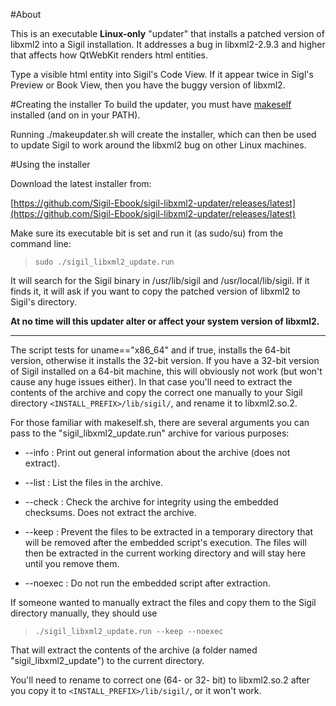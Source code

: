 #About

This is an executable **Linux-only** "updater" that installs a patched version of libxml2 into a Sigil installation. It addresses a bug in libxml2-2.9.3 and higher that affects how QtWebKit renders html entities.

Type a visible html entity into Sigil's Code View. If it appear twice in Sigl's Preview or Book View, then you have the buggy version of libxml2.

#Creating the installer
To build the updater, you must have [makeself](https://github.com/megastep/makeself/releases/latest) installed (and on in your PATH).

Running ./makeupdater.sh will create the installer, which can then be used to update Sigil to work around the libxml2 bug on other Linux machines.

#Using the installer

Download the latest installer from:

[https://github.com/Sigil-Ebook/sigil-libxml2-updater/releases/latest](https://github.com/Sigil-Ebook/sigil-libxml2-updater/releases/latest)

Make sure its executable bit is set and run it (as sudo/su) from the command line:

> `sudo ./sigil_libxml2_update.run`

It will search for the Sigil binary in /usr/lib/sigil and /usr/local/lib/sigil. If it finds it, it will ask if you want to copy the patched version of libxml2 to Sigil's directory.

**At no time will this updater alter or affect your system version of libxml2.**

---

The script tests for uname=="x86_64" and if true, installs the 64-bit version, otherwise it installs the 32-bit version. If you have a 32-bit version of Sigil installed on a 64-bit machine, this will obviously not work (but won't cause any huge issues either). In that case you'll need to extract the contents of the archive and copy the correct one manually to your Sigil directory `<INSTALL_PREFIX>/lib/sigil/`, and rename it to libxml2.so.2.

For those familiar with makeself.sh, there are several arguments you can pass to the "sigil_libxml2_update.run" archive for various purposes:

+ --info : Print out general information about the archive (does not extract).

+ --list : List the files in the archive.

+ --check : Check the archive for integrity using the embedded checksums. Does not extract the archive.

+ --keep : Prevent the files to be extracted in a temporary directory that will be removed after the embedded script's execution. The files will then be extracted in the current working directory and will stay here until you remove them.

+ --noexec : Do not run the embedded script after extraction.

If someone wanted to manually extract the files and copy them to the Sigil directory manually, they should use

> `./sigil_libxml2_update.run --keep --noexec`

That will extract the contents of the archive (a folder named "sigil_libxml2_update") to the current directory.

You'll need to rename to correct one (64- or 32- bit) to libxml2.so.2 after you copy it to `<INSTALL_PREFIX>/lib/sigil/`, or it won't work.

